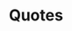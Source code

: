 ---
layout: page
title: Quotes
permalink: /projects/quotes.md
description:
nav: true
nav_order: 2
display_categories: 
horizontal: false
---